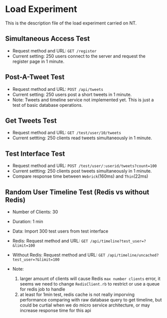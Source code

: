 # Load Experiment

This is the description file of the load experiment carried on NT.

## Simultaneous Access Test

* Request method and URL: `GET /register`
* Current setting: 250 users connect to the server and request the register page in 1 minute.
  
## Post-A-Tweet Test

* Request method and URL: `POST /api/tweets`
* Current setting: 250 users post a short tweets in 1 minute.
* Note: Tweets and timeline service not implemented yet. This is just a test of basic database operations.

## Get Tweets Test

* Request method and URL: `GET /test/user/10/tweets`
* Current settting: 250 clients read tweets simultaneously in 1 minute.

## Test Interface Test

* Request method and URL: `POST /test/user/:userid/tweets?count=100`
* Current settting: 250 clients post tweets simultaneously in 1 minute.
* Compare response time between `Webrick`(160ms) and `Thin`(22ms)

## Random User Timeline Test (Redis vs without Redis)

* Number of Clients: 30
* Duration: 1 min
* Data: Import 300 test users from test interface
* Redis: Request method and URL: `GET /api/timeline?test_user=?&limit=100`
* Without Redis: Request method and URL: `GET /api/timeline/uncached?test_user=?&limit=100`

* Note: 
  1. larger amount of clients will cause Redis `max number clients` error, it seems we need to change `RedisClient.rb` to restrict or use a queue for redis job to handle
  2. at least for 1min test, redis cache is not really imporving performance comparing with raw database query to get timeline, but could be curtial when we do micro service architecture, or may increase response time for this api

